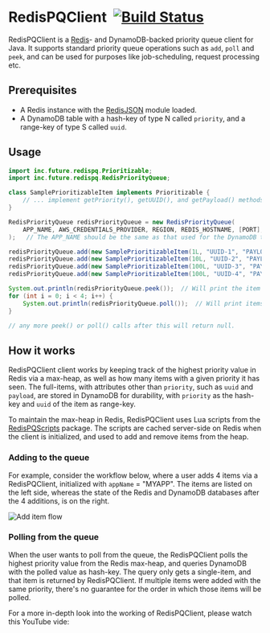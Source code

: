 # RedisPQClient &nbsp;[![Build Status](https://travis-ci.com/TusharRakheja/RedisPQClient.svg?branch=master)](https://travis-ci.com/TusharRakheja/RedisPQClient)

RedisPQClient is a [Redis](https://redis.io/)- and DynamoDB-backed priority queue client for Java. It supports standard priority queue operations such as `add`, `poll` and `peek`, and can be used for purposes like job-scheduling, request processing etc.

## Prerequisites
- A Redis instance with the [RedisJSON](https://github.com/RedisJSON/RedisJSON/) module loaded.
- A DynamoDB table with a hash-key of type N called `priority`, and a range-key of type S called `uuid`.

## Usage

```java
import inc.future.redispq.Prioritizable;
import inc.future.redispq.RedisPriorityQueue;

class SamplePrioritizableItem implements Prioritizable {
    // ... implement getPriority(), getUUID(), and getPayload() methods.
}

RedisPriorityQueue redisPriorityQueue = new RedisPriorityQueue(
    APP_NAME, AWS_CREDENTIALS_PROVIDER, REGION, REDIS_HOSTNAME, [PORT], [PASSWORD]
);   // The APP_NAME should be the same as that used for the DynamoDB table.

redisPriorityQueue.add(new SamplePrioritizableItem(1L, "UUID-1", "PAYLOAD-1"));
redisPriorityQueue.add(new SamplePrioritizableItem(10L, "UUID-2", "PAYLOAD-2"));
redisPriorityQueue.add(new SamplePrioritizableItem(100L, "UUID-3", "PAYLOAD-3"));
redisPriorityQueue.add(new SamplePrioritizableItem(100L, "UUID-4", "PAYLOAD-4"));

System.out.println(redisPriorityQueue.peek());  // Will print the item with either UUID-3 or UUID-4, without removing them from the queue.
for (int i = 0; i < 4; i++) {
    System.out.println(redisPriorityQueue.poll());  // Will print items in the order UUID-3/UUID-4, UUID-2, UUID-1
}

// any more peek() or poll() calls after this will return null.
```

## How it works

RedisPQClient client works by keeping track of the highest priority value in Redis via a max-heap, as well as how many items with a given priority it has seen. The full-items, with attributes other than `priority`, such as `uuid` and `payload`, are stored in DynamoDB for durability, with `priority` as the hash-key and `uuid` of the item as range-key. 

To maintain the max-heap in Redis, RedisPQClient uses Lua scripts from the [RedisPQScripts](https://github.com/TusharRakheja/RedisPQScripts) package. The scripts are cached server-side on Redis when the client is initialized, and used to add and remove items from the heap.

### Adding to the queue

For example, consider the workflow below, where a user adds 4 items via a RedisPQClient, initialized with `appName` = "MYAPP". The items are listed on the left side, whereas the state of the Redis and DynamoDB databases after the 4 additions, is on the right.

![Add item flow](https://drive.google.com/uc?id=1Niwhvw3Ocr_bb0Roszc3iJ30vi5RhMnJ)

### Polling from the queue

When the user wants to poll from the queue, the RedisPQClient polls the highest priority value from the Redis max-heap, and queries DynamoDB with the polled value as hash-key. The query only gets a single-item, and that item is returned by RedisPQClient. If multiple items were added with the same priority, there's no guarantee for the order in which those items will be polled. 

For a more in-depth look into the working of RedisPQClient, please watch this YouTube vide: *<to be added>*

